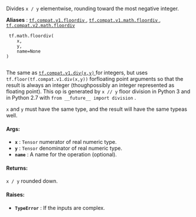 Divides  `x / y`  elementwise, rounding toward the most negative integer.

**Aliases** : [ `tf.compat.v1.floordiv` ](/api_docs/python/tf/math/floordiv), [ `tf.compat.v1.math.floordiv` ](/api_docs/python/tf/math/floordiv), [ `tf.compat.v2.math.floordiv` ](/api_docs/python/tf/math/floordiv)

```
 tf.math.floordiv(
    x,
    y,
    name=None
)
 
```

The same as [ `tf.compat.v1.div(x,y)` ](https://tensorflow.google.cn/api_docs/python/tf/RaggedTensor#__div__) for integers, but uses `tf.floor(tf.compat.v1.div(x,y))`  forfloating point arguments so that the result is always an integer (thoughpossibly an integer represented as floating point).  This op is generated by `x // y`  floor division in Python 3 and in Python 2.7 with `from __future__ import division` .

 `x`  and  `y`  must have the same type, and the result will have the same typeas well.

#### Args:
- **`x`** :  `Tensor`  numerator of real numeric type.
- **`y`** :  `Tensor`  denominator of real numeric type.
- **`name`** : A name for the operation (optional).


#### Returns:
 `x / y`  rounded down.

#### Raises:
- **`TypeError`** : If the inputs are complex.
